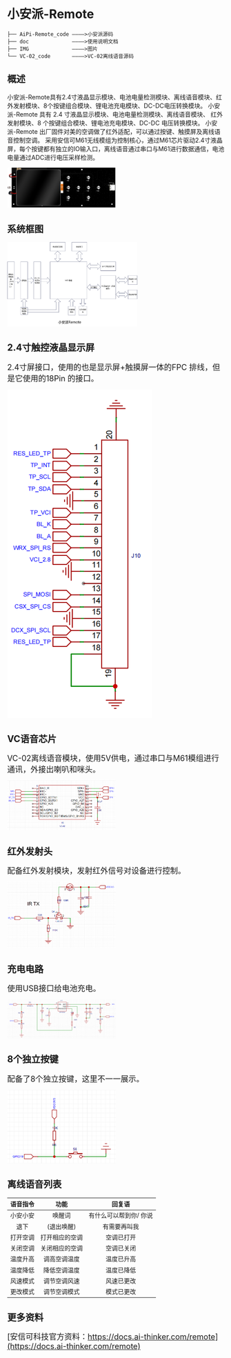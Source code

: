 # 小安派-Remote
```
├── AiPi-Remote_code ————>小安派源码
├── doc              ————>使用说明文档
├── IMG              ————>图片       
└── VC-02_code       ————>VC-02离线语音源码
```

## 概述

小安派-Remote具有2.4寸液晶显示模块、电池电量检测模块、离线语音模块、红外发射模块、8个按键组合模块、锂电池充电模块、DC-DC电压转换模块。
小安派-Remote 具有 2.4 寸液晶显示模块、电池电量检测模块、离线语音模块、 红外发射模块、8 个按键组合模块、锂电池充电模块、DC-DC 电压转换模块。
小安派-Remote 出厂固件对美的空调做了红外适配，可以通过按键、触摸屏及离线语音控制空调。 
采用安信可M61无线模组为控制核心，通过M61芯片驱动2.4寸液晶屏，每个按键都有独立的IO输入口，离线语音通过串口与M61进行数据通信，电池电量通过ADC进行电压采样检测。</font>

<img decoding="async" src="IMG/AiPi-Remote-top.png" width="50%">

## 系统框图

<img decoding="async" src="IMG/小安派-Remote系统框图.png" width="60%">

## 2.4寸触控液晶显示屏

<font size=4 >2.4寸屏接口，使用的也是显示屏+触摸屏一体的FPC 排线，但是它使用的18Pin 的接口。</font>

<img decoding="async" src="IMG/jlc_1.png" height="50%">

## VC语音芯片

<font size=4 >VC-02离线语音模块，使用5V供电，通过串口与M61模组进行通讯，外接出喇叭和咪头。</font>

<img decoding="async" src="IMG/jlc_2.png" width="50%">

## 红外发射头

<font size=4 >配备红外发射模块，发射红外信号对设备进行控制。</font>

<img decoding="async" src="IMG/jlc_3.png" width="50%">

## 充电电路

<font size=4 >使用USB接口给电池充电。</font>

<img decoding="async" src="IMG/jlc_4.png" width="50%">

## 8个独立按键

<font size=4 >配备了8个独立按键，这里不一一展示。</font>

<img decoding="async" src="IMG/jlc_5.png" width="50%">

## 离线语音列表

| 语音指令 | 功能 | 回复语 |
| :----: | :----: |:----: |
|  小安小安 | 唤醒词    | 有什么可以帮到你/ 你说 |
| 退下 | (退出唤醒) | 有需要再叫我|
|   打开空调   |   打开相应的空调    |   空调已打开  |
|   关闭空调   |   关闭相应的空调    |   空调已关闭  |
|   温度升高   |   调高空调温度   |   温度已升高  |
|   温度降低   |  降低空调温度   |   温度已降低  |
|   风速模式  |   调节空调风速    |   风速已更改  |
|   更改模式   |   调节空调模式   |   模式已更改  |

## 更多资料

<font size=4 >[安信可科技官方资料：https://docs.ai-thinker.com/remote](https://docs.ai-thinker.com/remote)</font>